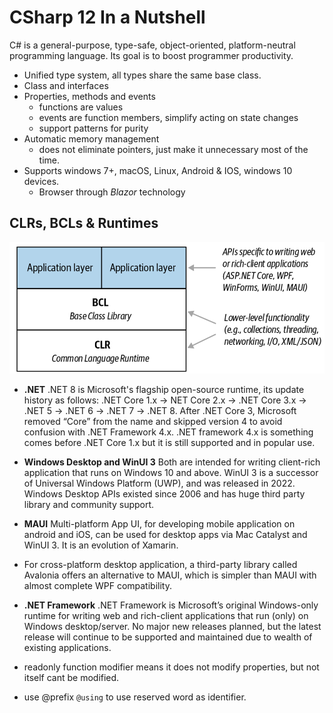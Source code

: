 # CSharp 12 In a Nutshell

C# is a general-purpose, type-safe, object-oriented, platform-neutral programming language. Its goal is to boost programmer productivity.

- Unified type system, all types share the same base class.
- Class and interfaces
- Properties, methods and events
    - functions are values
    - events are function members, simplify acting on state changes
    - support patterns for purity
- Automatic memory management
    - does not eliminate pointers, just make it unnecessary most of the time.
- Supports windows 7+, macOS, Linux, Android & IOS, windows 10 devices.
    - Browser through *Blazor* technology

## CLRs, BCLs & Runtimes

<img src="https://raw.githubusercontent.com/weilueluo/note-images/master/2024/10/upgit_20241021_1729525161.png" alt="image-20241021163920905" style="zoom:80%;" />

- **.NET** .NET 8 is Microsoft's flagship open-source runtime, its update history as follows: .NET Core 1.x → NET Core 2.x → .NET Core 3.x → .NET 5 → .NET 6 → .NET 7 → .NET 8. After .NET Core 3, Microsoft removed “Core” from the name and skipped version 4 to avoid confusion with .NET Framework 4.x. .NET framework 4.x is something comes before .NET Core 1.x but it is still supported and in popular use.
- **Windows Desktop and WinUI 3** Both are intended for writing client-rich application that runs on Windows 10 and above. WinUI 3 is a successor of Universal Windows Platform (UWP), and was released in 2022. Windows Desktop APIs existed since 2006 and has huge third party library and community support.
- **MAUI** Multi-platform App UI, for developing mobile application on android and iOS, can be used for desktop apps via Mac Catalyst and WinUI 3. It is an evolution of Xamarin.
- For cross-platform desktop application, a third-party library called Avalonia offers an alternative to MAUI, which is simpler than MAUI with almost complete WPF compatibility.
- **.NET Framework** .NET Framework is Microsoft’s original Windows-only runtime for writing web and rich-client applications that run (only) on Windows desktop/server. No major new releases planned, but the latest release will continue to be supported and maintained due to wealth of existing applications.







- readonly function modifier means it does not modify properties, but not itself cant be modified.
- use @prefix `@using` to use reserved word as identifier.